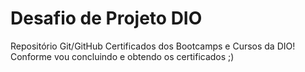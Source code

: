 # Desafio de Projeto DIO
Repositório Git/GitHub
Certificados dos Bootcamps e Cursos da DIO!
Conforme vou concluindo e obtendo os certificados ;)

